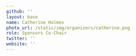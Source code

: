 ```yaml
---
github: ''
layout: base
name: Catherine Holmes
photo_url: /static/img/organizers/catherine.png
role: Sponsors Co-Chair
twitter: ''
website: ''
---
```

